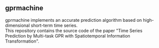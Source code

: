 ## gprmachine
gprmachine implements an accurate prediction algorithm based on high-dimensional short-term time series.  
This repository contains the source code of the paper "Time Series Prediction by Multi-task GPR with Spatiotemporal Information Transformation".
